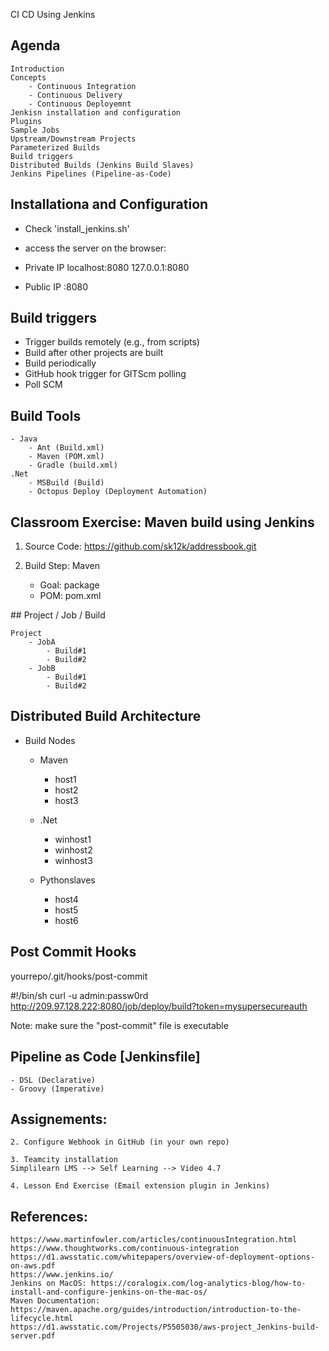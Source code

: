 CI CD Using Jenkins

## Agenda

    Introduction
    Concepts
        - Continuous Integration
        - Continuous Delivery
        - Continuous Deployemnt
    Jenkisn installation and configuration
    Plugins
    Sample Jobs
    Upstream/Downstream Projects
    Parameterized Builds
    Build triggers
    Distributed Builds (Jenkins Build Slaves)
    Jenkins Pipelines (Pipeline-as-Code)


## Installationa and Configuration

- Check 'install_jenkins.sh'

- access the server on the browser:

- Private IP
    localhost:8080
    127.0.0.1:8080

- Public IP
    <IPaddress>:8080


## Build triggers

- Trigger builds remotely (e.g., from scripts)
- Build after other projects are built
- Build periodically
- GitHub hook trigger for GITScm polling
- Poll SCM


## Build Tools

    - Java
        - Ant (Build.xml)
        - Maven (POM.xml)
        - Gradle (build.xml)
    .Net
        - MSBuild (Build)
        - Octopus Deploy (Deployment Automation)
    

## Classroom Exercise: Maven build using Jenkins

1. Source Code: https://github.com/sk12k/addressbook.git

2. Build Step: Maven
    - Goal: package
    - POM: pom.xml

## Project / Job / Build

    Project
        - JobA
            - Build#1
            - Build#2
        - JobB
            - Build#1
            - Build#2


## Distributed Build Architecture

- Build Nodes

    - Maven
        - host1
        - host2
        - host3
    
    - .Net
        - winhost1
        - winhost2
        - winhost3
    
    - Pythonslaves
        - host4
        - host5
        - host6

## Post Commit Hooks

yourrepo/.git/hooks/post-commit

#!/bin/sh
curl -u admin:passw0rd http://209.97.128.222:8080/job/deploy/build?token=mysupersecureauth

Note: make sure the "post-commit" file is executable

## Pipeline as Code [Jenkinsfile]

    - DSL (Declarative)
    - Groovy (Imperative)



## Assignements:

    2. Configure Webhook in GitHub (in your own repo)

    3. Teamcity installation
    Simplilearn LMS --> Self Learning --> Video 4.7

    4. Lesson End Exercise (Email extension plugin in Jenkins)


## References:
    https://www.martinfowler.com/articles/continuousIntegration.html
    https://www.thoughtworks.com/continuous-integration
    https://d1.awsstatic.com/whitepapers/overview-of-deployment-options-on-aws.pdf
    https://www.jenkins.io/
    Jenkins on MacOS: https://coralogix.com/log-analytics-blog/how-to-install-and-configure-jenkins-on-the-mac-os/
    Maven Documentation: https://maven.apache.org/guides/introduction/introduction-to-the-lifecycle.html
    https://d1.awsstatic.com/Projects/P5505030/aws-project_Jenkins-build-server.pdf



